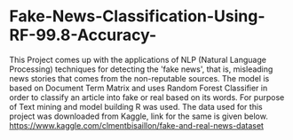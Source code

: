 # Fake-News-Classification-Using-RF-99.8-Accuracy-
This Project comes up with the applications of NLP (Natural Language Processing) techniques for detecting the 'fake news', that is, misleading news stories that comes from the non-reputable sources. The model is based on Document Term Matrix and uses Random Forest Classifier in order to classify an article into fake or real based on its words. For purpose of Text mining and model building R was used. The data used for this project was downloaded from Kaggle, link for the same is given below. 
https://www.kaggle.com/clmentbisaillon/fake-and-real-news-dataset
